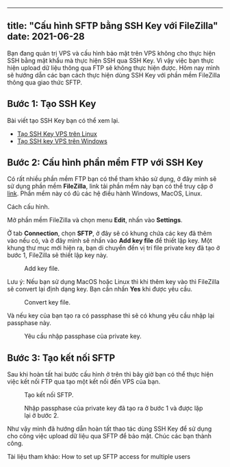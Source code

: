 
---
title: "Cấu hình SFTP bằng SSH Key với FileZilla"
date: 2021-06-28
---
<!-- wp:paragraph -->
<p>Bạn đang quản trị VPS và cấu hình bảo mật trên VPS không cho thực hiện SSH bằng mật khẩu mà thực hiện SSH qua SSH Key. Vì vậy việc bạn thực hiện upload dữ liệu thông qua FTP sẽ không thực hiện được. Hôm nay mình sẽ hướng dẫn các bạn cách thực hiện dùng SSH Key với phần mềm FileZilla thông qua giao thức SFTP.</p>
<!-- /wp:paragraph -->

<!-- wp:heading -->
<h2>Bước 1: Tạo SSH Key</h2>
<!-- /wp:heading -->

<!-- wp:paragraph -->
<p>Bài viết tạo SSH Key bạn có thể xem lại.</p>
<!-- /wp:paragraph -->

<!-- wp:list -->
<ul><li><a aria-label=" (opens in a new tab)" href="https://thanhtam.works/tao-ssh-key-vps-tren-linux/" target="_blank" rel="noreferrer noopener" class="rank-math-link">Tạo SSH Key VPS trên Linux</a></li><li><a aria-label=" (opens in a new tab)" href="https://thanhtam.works/huong-dan-tao-ssh-key-vps-tren-windows/" target="_blank" rel="noreferrer noopener" class="rank-math-link">Tạo SSH key VPS trên Windows</a></li></ul>
<!-- /wp:list -->

<!-- wp:heading -->
<h2>Bước 2: Cấu hình phần mềm FTP với SSH Key</h2>
<!-- /wp:heading -->

<!-- wp:paragraph -->
<p>Có rất nhiều phần mềm FTP bạn có thể tham khảo sử dụng, ở đây mình sẽ sử dụng phần mềm <strong>FileZilla</strong>, link tải phần mềm này bạn có thể truy cập ở <a aria-label="link (opens in a new tab)" href="https://filezilla-project.org/" target="_blank" rel="noreferrer noopener" class="rank-math-link">link</a>. Phần mềm này có đủ các hệ điều hành Windows, MacOS, Linux.</p>
<!-- /wp:paragraph -->

<!-- wp:paragraph -->
<p>Cách cấu hình.</p>
<!-- /wp:paragraph -->

<!-- wp:paragraph -->
<p>Mở phần mềm FileZilla và chọn menu <strong>Edit</strong>, nhấn vào <strong>Settings</strong>.</p>
<!-- /wp:paragraph -->

<!-- wp:paragraph -->
<p>Ở tab <strong>Connection</strong>,  chọn <strong>SFTP</strong>, ở đây sẽ có khung chứa các key đã thêm vào nếu có, và ở đây mình sẽ nhấn vào <strong>Add key file</strong> để thiết lập key. Một khung thư mục mới hiện ra, bạn di chuyển đến vị trí file private key đã tạo ở bước 1, FileZilla sẽ thiết lập key này.</p>
<!-- /wp:paragraph -->

<!-- wp:image {"id":2795,"sizeSlug":"large"} -->
<figure class="wp-block-image size-large"><img src="https://thanhtam.works/wp-content/uploads/2020/12/ftp-ssh-key-1.png" alt="" class="wp-image-2795"/><figcaption>Add key file.</figcaption></figure>
<!-- /wp:image -->

<!-- wp:paragraph -->
<p>Lưu ý: Nếu bạn sử dụng MacOS hoặc Linux thì khi thêm key vào thì FileZilla sẽ convert lại định dạng key. Bạn cần nhấn <strong>Yes</strong> khi được yêu cầu.</p>
<!-- /wp:paragraph -->

<!-- wp:image {"align":"center","id":2796,"sizeSlug":"large"} -->
<div class="wp-block-image"><figure class="aligncenter size-large"><img src="https://thanhtam.works/wp-content/uploads/2020/12/ftp-ssh-key-2.png" alt="" class="wp-image-2796"/><figcaption>Convert key file.</figcaption></figure></div>
<!-- /wp:image -->

<!-- wp:paragraph -->
<p>Và nếu key của bạn tạo ra có passphase thì sẽ có khung yêu cầu nhập lại passphase này.</p>
<!-- /wp:paragraph -->

<!-- wp:image {"align":"center","id":2797,"sizeSlug":"large"} -->
<div class="wp-block-image"><figure class="aligncenter size-large"><img src="https://thanhtam.works/wp-content/uploads/2020/12/ftp-ssh-key-3.png" alt="" class="wp-image-2797"/><figcaption>Yêu cầu nhập passphase của private key.</figcaption></figure></div>
<!-- /wp:image -->

<!-- wp:heading -->
<h2>Bước 3: Tạo kết nối SFTP</h2>
<!-- /wp:heading -->

<!-- wp:paragraph -->
<p>Sau khi hoàn tất hai bước cấu hình ở trên thì bây giờ bạn có thể thực hiện việc kết nối FTP qua tạo một kết nối đến VPS của bạn.</p>
<!-- /wp:paragraph -->

<!-- wp:image {"align":"center","id":2803,"sizeSlug":"large"} -->
<div class="wp-block-image"><figure class="aligncenter size-large"><img src="https://thanhtam.works/wp-content/uploads/2020/12/ftp-ssh-key-4-1.png" alt="" class="wp-image-2803"/><figcaption>Tạo kết nối SFTP.</figcaption></figure></div>
<!-- /wp:image -->

<!-- wp:image {"align":"center","id":2801,"sizeSlug":"large"} -->
<div class="wp-block-image"><figure class="aligncenter size-large"><img src="https://thanhtam.works/wp-content/uploads/2020/12/ftp-ssh-key-5.png" alt="" class="wp-image-2801"/><figcaption>Nhập passphase của private key đã tạo ra ở bước 1 và được lặp lại ở bước 2.</figcaption></figure></div>
<!-- /wp:image -->

<!-- wp:paragraph -->
<p>Như vậy mình đã hướng dẫn hoàn tất thao tác dùng SSH Key để sử dụng cho công việc upload dữ liệu qua SFTP để bảo mật. Chúc các bạn thành công.</p>
<!-- /wp:paragraph -->

<!-- wp:paragraph -->
<p>Tài liệu tham khảo: How to set up SFTP access for multiple users</p>
<!-- /wp:paragraph -->
